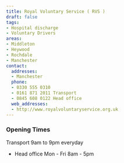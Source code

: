 ```yaml
---
title: Royal Voluntary Service ( RVS )
draft: false
tags:
- Hospital discharge
- Voluntary Drivers
areas:
- Middleton
- Heywood
- Rochdale
- Manchester
contact:
  addresses:
  - Manchester
  phone:
  - 0330 555 0310
  - 0161 871 2011 Transport
  - 0845 608 0122 Head office
  web_addresses:
  - http://www.royalvoluntaryservice.org.uk
---
```


### Opening Times
Transport 9am to 9pm everyday

* Head office Mon - Fri 8am - 5pm


